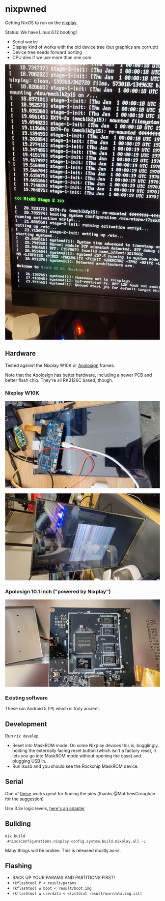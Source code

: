# nixpwned

Getting NixOS to run on the [nixplay](https://nixplaysucks.com).

Status: We have Linux 6.12 booting!

- Serial works!
- Display kind of works with the old device tree (but graphics are corrupt)
- Device tree needs forward porting
- CPU dies if we use more than one core

![](/img/boot.jpg)

## Hardware

Tested against the Nixplay W10K or [Apolosign](https://www.amazon.com/ApoloSign-Digital-1920x1080-Auto-Rotate-Instantly/dp/B0CQCMQRWX) frames.

Note that the Apolosign has better hardware, including a newer PCB and better flash chip. They're all RK3126C based, though.

### Nixplay W10K

![](/img/w10k.jpg)

![](/img/graphics.jpg)

### Apolosign 10.1 inch ("powered by Nixplay")

![](/img/apolosign.jpg)

### Existing software

These run Android 5 (!!!) which is truly ancient.

## Development

Run `nix develop`.

- Reset into MaskROM mode. On some Nixplay devices this is, bogglingly, holding the externally facing reset button (which isn't a factory reset, it lets you go into MaskROM mode without opening the case) and plugging USB in.
- Run lsusb and you should see the Rockchip MaskROM device.

## Serial

One of [these](https://www.amazon.com/PCBite-4xSP10-Digital-Probes/dp/B08W3RM861) works great for finding the pins (thanks @MatthewCroughan for the suggestion)

Use 3.3v logic levels, [here's an adapter](https://www.amazon.com/Modules-Converter-Supports-Switching-Optional/dp/B0D76GPH4V)

## Building

`nix build .#nixosConfigurations.nixplay.config.system.build.nixplay.all -L`

Many things will be broken. This is released mostly as-is.

## Flashing

- BACK UP YOUR PARAMS AND PARTITIONS FIRST!
- `rkflashtool P < result/params`
- `rkflashtool w boot < result/boot.img`
- `rkflashtool w userdata < <(zstdcat result/userdata.img.zst)`
